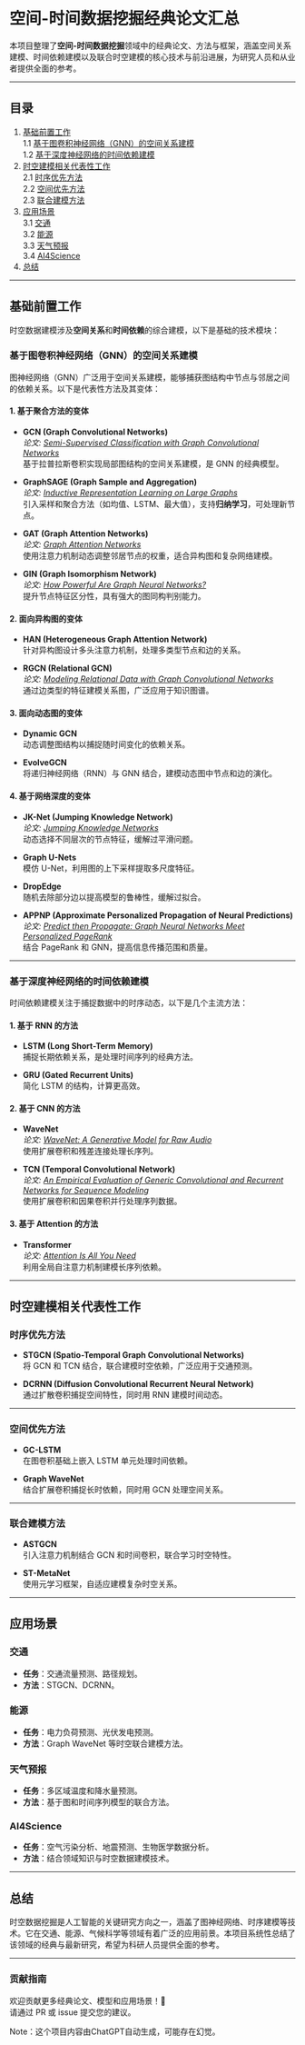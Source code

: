 # **空间-时间数据挖掘经典论文汇总**

本项目整理了**空间-时间数据挖掘**领域中的经典论文、方法与框架，涵盖空间关系建模、时间依赖建模以及联合时空建模的核心技术与前沿进展，为研究人员和从业者提供全面的参考。

---

## **目录**

1. [基础前置工作](#基础前置工作)  
   1.1 [基于图卷积神经网络（GNN）的空间关系建模](#基于图卷积神经网络gnn的空间关系建模)  
   1.2 [基于深度神经网络的时间依赖建模](#基于深度神经网络的时间依赖建模)  
2. [时空建模相关代表性工作](#时空建模相关代表性工作)  
   2.1 [时序优先方法](#时序优先方法)  
   2.2 [空间优先方法](#空间优先方法)  
   2.3 [联合建模方法](#联合建模方法)  
3. [应用场景](#应用场景)  
   3.1 [交通](#交通)  
   3.2 [能源](#能源)  
   3.3 [天气预报](#天气预报)  
   3.4 [AI4Science](#ai4science)  
4. [总结](#总结)

---

## **基础前置工作**

时空数据建模涉及**空间关系**和**时间依赖**的综合建模，以下是基础的技术模块：

### **基于图卷积神经网络（GNN）的空间关系建模**

图神经网络（GNN）广泛用于空间关系建模，能够捕获图结构中节点与邻居之间的依赖关系。以下是代表性方法及其变体：

#### **1. 基于聚合方法的变体**
- **GCN (Graph Convolutional Networks)**  
  *论文: [Semi-Supervised Classification with Graph Convolutional Networks](https://arxiv.org/abs/1609.02907)*  
  基于拉普拉斯卷积实现局部图结构的空间关系建模，是 GNN 的经典模型。

- **GraphSAGE (Graph Sample and Aggregation)**  
  *论文: [Inductive Representation Learning on Large Graphs](https://arxiv.org/abs/1706.02216)*  
  引入采样和聚合方法（如均值、LSTM、最大值），支持**归纳学习**，可处理新节点。

- **GAT (Graph Attention Networks)**  
  *论文: [Graph Attention Networks](https://arxiv.org/abs/1710.10903)*  
  使用注意力机制动态调整邻居节点的权重，适合异构图和复杂网络建模。

- **GIN (Graph Isomorphism Network)**  
  *论文: [How Powerful Are Graph Neural Networks?](https://arxiv.org/abs/1810.00826)*  
  提升节点特征区分性，具有强大的图同构判别能力。

#### **2. 面向异构图的变体**
- **HAN (Heterogeneous Graph Attention Network)**  
  针对异构图设计多头注意力机制，处理多类型节点和边的关系。

- **RGCN (Relational GCN)**  
  *论文: [Modeling Relational Data with Graph Convolutional Networks](https://arxiv.org/abs/1703.06103)*  
  通过边类型的特征建模关系图，广泛应用于知识图谱。

#### **3. 面向动态图的变体**
- **Dynamic GCN**  
  动态调整图结构以捕捉随时间变化的依赖关系。

- **EvolveGCN**  
  将递归神经网络（RNN）与 GNN 结合，建模动态图中节点和边的演化。

#### **4. 基于网络深度的变体**
- **JK-Net (Jumping Knowledge Network)**  
  *论文: [Jumping Knowledge Networks](https://arxiv.org/abs/1806.03536)*  
  动态选择不同层次的节点特征，缓解过平滑问题。

- **Graph U-Nets**  
  模仿 U-Net，利用图的上下采样提取多尺度特征。

- **DropEdge**  
  随机去除部分边以提高模型的鲁棒性，缓解过拟合。

- **APPNP (Approximate Personalized Propagation of Neural Predictions)**  
  *论文: [Predict then Propagate: Graph Neural Networks Meet Personalized PageRank](https://arxiv.org/abs/1810.05997)*  
  结合 PageRank 和 GNN，提高信息传播范围和质量。

---

### **基于深度神经网络的时间依赖建模**

时间依赖建模关注于捕捉数据中的时序动态，以下是几个主流方法：

#### **1. 基于 RNN 的方法**
- **LSTM (Long Short-Term Memory)**  
  捕捉长期依赖关系，是处理时间序列的经典方法。

- **GRU (Gated Recurrent Units)**  
  简化 LSTM 的结构，计算更高效。

#### **2. 基于 CNN 的方法**
- **WaveNet**  
  *论文: [WaveNet: A Generative Model for Raw Audio](https://arxiv.org/abs/1609.03499)*  
  使用扩展卷积和残差连接处理长序列。

- **TCN (Temporal Convolutional Network)**  
  *论文: [An Empirical Evaluation of Generic Convolutional and Recurrent Networks for Sequence Modeling](https://arxiv.org/abs/1803.01271)*  
  使用扩展卷积和因果卷积并行处理序列数据。


#### **3. 基于 Attention 的方法**
- **Transformer**  
  *论文: [Attention Is All You Need](https://arxiv.org/abs/1706.03762)*  
  利用全局自注意力机制建模长序列依赖。

---

## **时空建模相关代表性工作**

### **时序优先方法**
- **STGCN (Spatio-Temporal Graph Convolutional Networks)**  
  将 GCN 和 TCN 结合，联合建模时空依赖，广泛应用于交通预测。  

- **DCRNN (Diffusion Convolutional Recurrent Neural Network)**  
  通过扩散卷积捕捉空间特性，同时用 RNN 建模时间动态。

---

### **空间优先方法**
- **GC-LSTM**  
  在图卷积基础上嵌入 LSTM 单元处理时间依赖。

- **Graph WaveNet**  
  结合扩展卷积捕捉长时依赖，同时用 GCN 处理空间关系。

---

### **联合建模方法**
- **ASTGCN**  
  引入注意力机制结合 GCN 和时间卷积，联合学习时空特性。  

- **ST-MetaNet**  
  使用元学习框架，自适应建模复杂时空关系。

---

## **应用场景**

### **交通**
- **任务**：交通流量预测、路径规划。  
- **方法**：STGCN、DCRNN。

### **能源**
- **任务**：电力负荷预测、光伏发电预测。  
- **方法**：Graph WaveNet 等时空联合建模方法。

### **天气预报**
- **任务**：多区域温度和降水量预测。  
- **方法**：基于图和时间序列模型的联合方法。

### **AI4Science**
- **任务**：空气污染分析、地震预测、生物医学数据分析。  
- **方法**：结合领域知识与时空数据建模技术。

---

## **总结**

时空数据挖掘是人工智能的关键研究方向之一，涵盖了图神经网络、时序建模等技术。它在交通、能源、气候科学等领域有着广泛的应用前景。本项目系统性总结了该领域的经典与最新研究，希望为科研人员提供全面的参考。

---

### **贡献指南**

欢迎贡献更多经典论文、模型和应用场景！🎉  
请通过 PR 或 issue 提交您的建议。

Note：这个项目内容由ChatGPT自动生成，可能存在幻觉。

